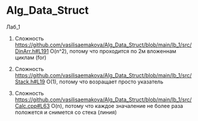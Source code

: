 # Alg_Data_Struct

Лаб_1
1) Сложность https://github.com/vasilisaemakova/Alg_Data_Struct/blob/main/lb_1/src/DinArr.h#L191
O(n^2), потому что проходится по 2м вложеннам циклам (for)

2) Сложность https://github.com/vasilisaemakova/Alg_Data_Struct/blob/main/lb_1/src/Stack.h#L19
O(1), потому что возращает просто указатель

3) Сложность https://github.com/vasilisaemakova/Alg_Data_Struct/blob/main/lb_1/src/Calc.cpp#L63
O(n), потому что каждое значаление не более раза положется и снимется со стека (линия)
